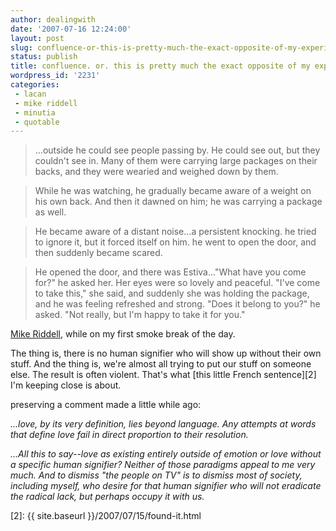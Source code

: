 ```yaml
---
author: dealingwith
date: '2007-07-16 12:24:00'
layout: post
slug: confluence-or-this-is-pretty-much-the-exact-opposite-of-my-experience
status: publish
title: confluence. or. this is pretty much the exact opposite of my experience.
wordpress_id: '2231'
categories:
 - lacan
 - mike riddell
 - minutia
 - quotable
---
```


> ...outside he could see people passing by. He could see out, but they couldn't see in. Many of them were carrying large packages on their backs, and they were wearied and weighed down by them.

> While he was watching, he gradually became aware of a weight on his own back. And then it dawned on him; he was carrying a package as well.

> He became aware of a distant noise...a persistent knocking. he tried to ignore it, but it forced itself on him. he went to open the door, and then suddenly became scared.

> He opened the door, and there was Estiva..."What have you come for?" he asked her. Her eyes were so lovely and peaceful. "I've come to take this," she said, and suddenly she was holding the package, and he was feeling refreshed and strong. "Does it belong to you?" he asked. "Not really, but I'm happy to take it for you."

[Mike Riddell][1], while on my first smoke break of the day.

The thing is, there is no human signifier who will show up without their own
stuff. And the thing is, we're almost all trying to put our stuff on someone
else. The result is often violent. That's what [this little French
sentence][2] I'm keeping close is about.

preserving a comment made a little while ago:

_...love, by its very definition, lies beyond language. Any attempts at words
that define love fail in direct proportion to their resolution._

_...All this to say--love as existing entirely outside of emotion or love
without a specific human signifier? Neither of those paradigms appeal to me
very much. And to dismiss "the people on TV" is to dismiss most of society,
including myself, who desire for that human signifier who will not eradicate
the radical lack, but perhaps occupy it with us._

   [1]: http://www.amazon.com/Alt-Spirit-Metro-M3-Mike-Riddell/dp/074593711X/ref=sr_1_1/002-4601971-5548037?ie=UTF8&s=books&qid=1184605445&sr=8-1

   [2]: {{ site.baseurl }}/2007/07/15/found-it.html

